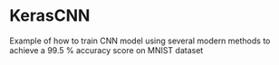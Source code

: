 # KerasCNN

Example of how to train CNN model using several modern methods to achieve a 99.5 % accuracy score on MNIST dataset
